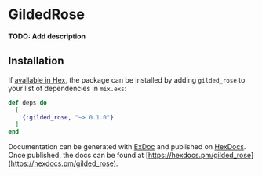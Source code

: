 # GildedRose

**TODO: Add description**

## Installation

If [available in Hex](https://hex.pm/docs/publish), the package can be installed
by adding `gilded_rose` to your list of dependencies in `mix.exs`:

```elixir
def deps do
  [
    {:gilded_rose, "~> 0.1.0"}
  ]
end
```

Documentation can be generated with [ExDoc](https://github.com/elixir-lang/ex_doc)
and published on [HexDocs](https://hexdocs.pm). Once published, the docs can
be found at [https://hexdocs.pm/gilded_rose](https://hexdocs.pm/gilded_rose).

